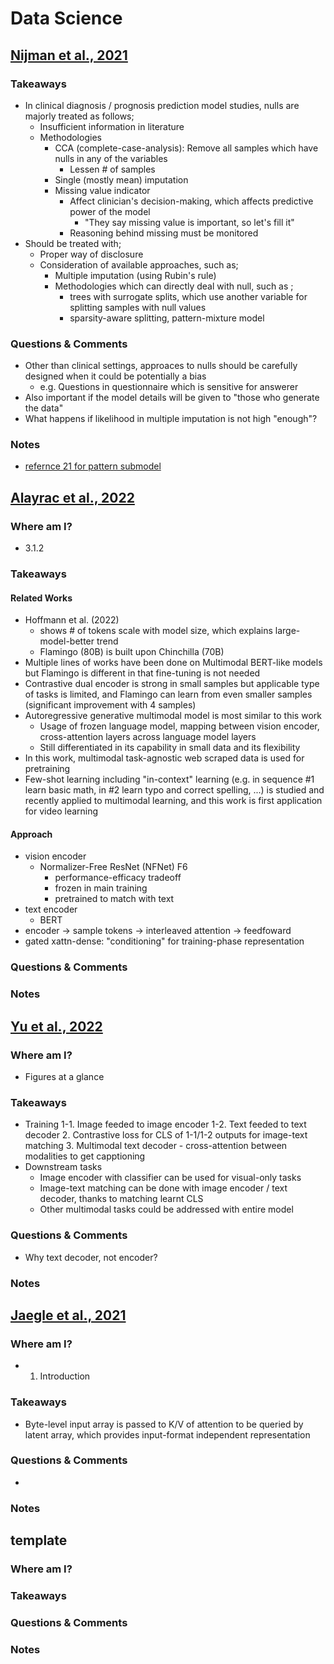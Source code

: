# Data Science
## [Nijman et al., 2021](https://pubmed.ncbi.nlm.nih.gov/34798287/)
### Takeaways
- In clinical diagnosis / prognosis prediction model studies, nulls are majorly treated as follows;
    - Insufficient information in literature
    - Methodologies
        - CCA (complete-case-analysis): Remove all samples which have nulls in any of the variables
            - Lessen # of samples
        - Single (mostly mean) imputation
        - Missing value indicator
            - Affect clinician's decision-making, which affects predictive power of the model
                - "They say missing value is important, so let's fill it"
            - Reasoning behind missing must be monitored
- Should be treated with;
    - Proper way of disclosure
    - Consideration of available approaches, such as;
        - Multiple imputation (using Rubin's rule)
        - Methodologies which can directly deal with null, such as ;
            - trees with surrogate splits, which use another variable for splitting samples with null values
            - sparsity-aware splitting, pattern-mixture model

### Questions & Comments
- Other than clinical settings, approaces to nulls should be carefully designed when it could be potentially a bias
    - e.g. Questions in questionnaire which is sensitive for answerer
- Also important if the model details will be given to "those who generate the data"
- What happens if likelihood in multiple imputation is not high "enough"?

### Notes
- [refernce 21 for pattern submodel](https://academic.oup.com/biostatistics/article/21/2/236/5092384)

## [Alayrac et al., 2022](https://www.deepmind.com/blog/tackling-multiple-tasks-with-a-single-visual-language-model)
### Where am I?
- 3.1.2
### Takeaways
#### Related Works
- Hoffmann et al. (2022)
    - shows # of tokens scale with model size, which explains large-model-better trend
    - Flamingo (80B) is built upon Chinchilla (70B)
- Multiple lines of works have been done on Multimodal BERT-like models but Flamingo is different in that fine-tuning is not needed
- Contrastive dual encoder is strong in small samples but applicable type of tasks is limited, and Flamingo can learn from even smaller samples (significant improvement with 4 samples)
- Autoregressive generative multimodal model is most similar to this work
    - Usage of frozen language model, mapping between vision encoder, cross-attention layers across language model layers
    - Still differentiated in its capability in small data and its flexibility
- In this work, multimodal task-agnostic web scraped data is used for pretraining
- Few-shot learning including "in-context" learning (e.g. in sequence #1 learn basic math, in #2 learn typo and correct spelling, ...) is studied and recently applied to multimodal learning, and this work is first application for video learning
#### Approach
- vision encoder
    - Normalizer-Free ResNet (NFNet) F6
        - performance-efficacy tradeoff
        - frozen in main training
        - pretrained to match with text 
- text encoder
    - BERT
- encoder -> sample tokens -> interleaved attention -> feedfoward
- gated xattn-dense: "conditioning" for training-phase representation
### Questions & Comments
### Notes


## [Yu et al., 2022](https://arxiv.org/abs/2205.01917)
### Where am I?
- Figures at a glance
### Takeaways
- Training
    1-1. Image feeded to image encoder
    1-2. Text feeded to text decoder
    2. Contrastive loss for CLS of 1-1/1-2 outputs for image-text matching
    3. Multimodal text decoder - cross-attention between modalities to get capptioning
- Downstream tasks
    - Image encoder with classifier can be used for visual-only tasks
    - Image-text matching can be done with image encoder / text decoder, thanks to matching learnt CLS
    - Other multimodal tasks could be addressed with entire model
### Questions & Comments
- Why text decoder, not encoder?
### Notes

## [Jaegle et al., 2021](https://arxiv.org/abs/2103.03206)
### Where am I?
- 1. Introduction
### Takeaways
- Byte-level input array is passed to K/V of attention to be queried by latent array, which provides input-format independent representation
### Questions & Comments
- 
### Notes



## template
### Where am I?
### Takeaways
### Questions & Comments
### Notes
